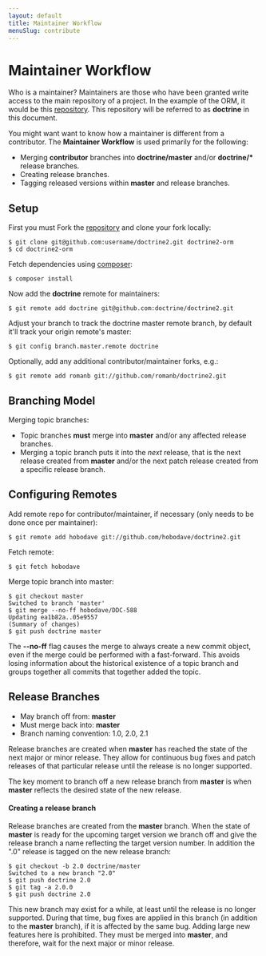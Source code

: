 ```yaml
---
layout: default
title: Maintainer Workflow
menuSlug: contribute
---
```


Maintainer Workflow
===================

Who is a maintainer? Maintainers are those who have been granted write access to the main
repository of a project. In the example of the ORM, it would be this
[repository](http://github.com/doctrine/doctrine2). This repository will
be referred to as **doctrine** in this document.

You might want want to know how a maintainer is different from a
contributor. The **Maintainer Workflow** is used primarily for the
following:

- Merging **contributor** branches into **doctrine/master** and/or
    **doctrine/\*** release branches.
- Creating release branches.
- Tagging released versions within **master** and release branches.

Setup
-----

First you must Fork the
[repository](http://github.com/doctrine/doctrine2) and clone your fork
locally:

```
$ git clone git@github.com:username/doctrine2.git doctrine2-orm
$ cd doctrine2-orm
```

Fetch dependencies using [composer](https://getcomposer.org/):

```
$ composer install
```

Now add the **doctrine** remote for maintainers:

```
$ git remote add doctrine git@github.com:doctrine/doctrine2.git
```

Adjust your branch to track the doctrine master remote branch, by
default it'll track your origin remote's master:

```
$ git config branch.master.remote doctrine
```

Optionally, add any additional contributor/maintainer forks, e.g.:

```
$ git remote add romanb git://github.com/romanb/doctrine2.git
```

Branching Model
---------------

Merging topic branches:

- Topic branches **must** merge into **master** and/or any affected
    release branches.
- Merging a topic branch puts it into the *next* release, that is the
    next release created from **master** and/or the next patch release
    created from a specific release branch.

Configuring Remotes
-------------------

Add remote repo for contributor/maintainer, if necessary (only needs
to be done once per maintainer):

```
$ git remote add hobodave git://github.com/hobodave/doctrine2.git
```

Fetch remote:

```
$ git fetch hobodave
```

Merge topic branch into master:

```
$ git checkout master
Switched to branch 'master'
$ git merge --no-ff hobodave/DDC-588
Updating ea1b82a..05e9557
(Summary of changes)
$ git push doctrine master
```

The **--no-ff** flag causes the merge to always create a new commit
object, even if the merge could be performed with a fast-forward. This
avoids losing information about the historical existence of a topic
branch and groups together all commits that together added the topic.

Release Branches
----------------

- May branch off from: **master**
- Must merge back into: **master**
- Branch naming convention: 1.0, 2.0, 2.1

Release branches are created when **master** has reached the state of
the next major or minor release. They allow for continuous bug fixes and
patch releases of that particular release until the release is no longer
supported.

The key moment to branch off a new release branch from **master** is
when **master** reflects the desired state of the new release.

#### Creating a release branch

Release branches are created from the **master** branch. When the state
of **master** is ready for the upcoming target version we branch off and
give the release branch a name reflecting the target version number. In
addition the ".0" release is tagged on the new release branch:

```
$ git checkout -b 2.0 doctrine/master
Switched to a new branch "2.0"
$ git push doctrine 2.0
$ git tag -a 2.0.0
$ git push doctrine 2.0
```

This new branch may exist for a while, at least until the release is no
longer supported. During that time, bug fixes are applied in this branch
(in addition to the **master** branch), if it is affected by the same
bug. Adding large new features here is prohibited. They must be merged
into **master**, and therefore, wait for the next major or minor
release.

